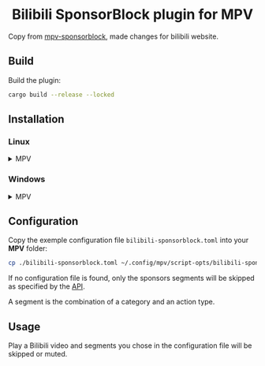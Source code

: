 <h1 align="center">Bilibili SponsorBlock plugin for MPV</h1>

Copy from [mpv-sponsorblock](https://github.com/TheCactusVert/mpv-sponsorblock), made changes for bilibili website.

## Build

Build the plugin:

```bash
cargo build --release --locked
```

## Installation

### Linux

<details>
<summary>MPV</summary>

Copy the lib generated to your `scripts` folder:

```bash
cp ./target/release/libmpv_bilibili_sponsorblock.so ~/.config/mpv/scripts/bilibili_sponsorblock.so
```

</details>

### Windows

<details>
<summary>MPV</summary>

Installation for Windows is available : <https://mpv.io/manual/stable/#c-plugins>.

I don't use Windows. Feel free to make a pull request.

</details>

## Configuration

Copy the exemple configuration file `bilibili-sponsorblock.toml` into your **MPV** folder:

```bash
cp ./bilibili-sponsorblock.toml ~/.config/mpv/script-opts/bilibili-sponsorblock.toml
```

If no configuration file is found, only the sponsors segments will be skipped as specified by the [API](https://github.com/hanydd/BilibiliSponsorBlock/wiki/API).

A segment is the combination of a category and an action type.

## Usage

Play a Bilibili video and segments you chose in the configuration file will be skipped or muted.
